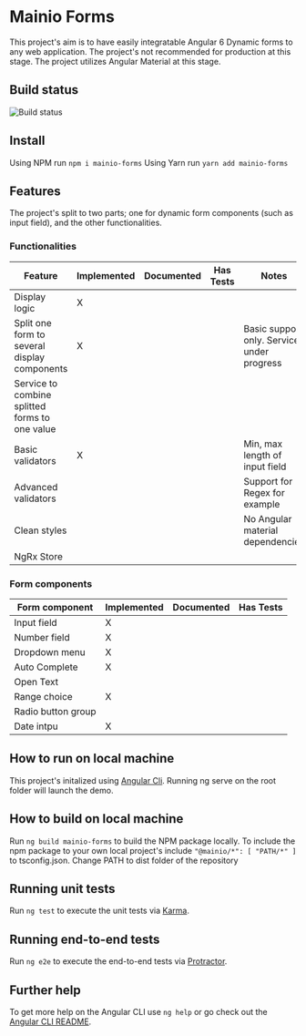 # Mainio Forms

This project's aim is to have easily integratable Angular 6 Dynamic forms to any web application. The project's not recommended for production at this stage. The project utilizes Angular Material at this stage.

## Build status

![Build status](https://mainiocoproduction.visualstudio.com/_apis/public/build/definitions/8f3b2aa3-39a3-4734-88b5-e20e775f0672/4/badge)

## Install

Using NPM run `npm i mainio-forms`
Using Yarn run `yarn add mainio-forms`

## Features

The project's split to two parts; one for dynamic form components (such as input field), and the other functionalities.

### Functionalities

| Feature                                        | Implemented | Documented | Has Tests | Notes                                      |
| ---------------------------------------------- | ----------- | ---------- | --------- | ------------------------------------------ |
| Display logic                                  | X           |            |
| Split one form to several display components   | X           |            |           | Basic support only. Service under progress |
| Service to combine splitted forms to one value |             |            |
| Basic validators                               | X           |            |           | Min, max length of input field             |
| Advanced validators                            |             |            |           | Support for Regex for example              |
| Clean styles                                   |             |            |           | No Angular material dependencies           |
| NgRx Store                                     |             |            |           |                                            |

### Form components

| Form component     | Implemented | Documented | Has Tests |
| ------------------ | ----------- | ---------- | --------- |
| Input field        | X           |            |           |
| Number field       | X           |            |           |
| Dropdown menu      | X           |            |
| Auto Complete      | X           |            |
| Open Text          |             |            |
| Range choice       | X           |            |
| Radio button group |             |            |
| Date intpu         | X           |            |

## How to run on local machine

This project's initalized using [Angular Cli](https://cli.angular.io/). Running ng serve on the root folder will launch the demo.

## How to build on local machine

Run `ng build mainio-forms` to build the NPM package locally. To include the npm package to your own local project's include `"@mainio/*": [ "PATH/*" ]` to tsconfig.json. Change PATH to dist folder of the repository

## Running unit tests

Run `ng test` to execute the unit tests via [Karma](https://karma-runner.github.io).

## Running end-to-end tests

Run `ng e2e` to execute the end-to-end tests via [Protractor](http://www.protractortest.org/).

## Further help

To get more help on the Angular CLI use `ng help` or go check out the [Angular CLI README](https://github.com/angular/angular-cli/blob/master/README.md).
